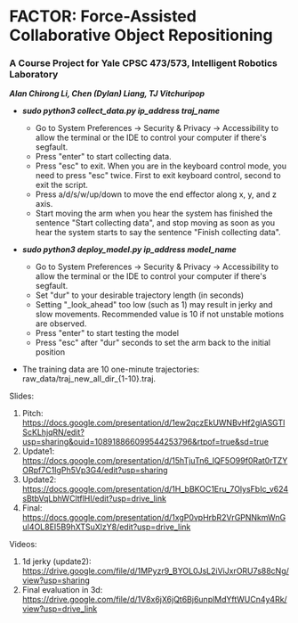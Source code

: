 # FACTOR: Force-Assisted Collaborative Object Repositioning
### A Course Project for Yale CPSC 473/573, Intelligent Robotics Laboratory
***Alan Chirong Li, Chen (Dylan) Liang, TJ Vitchuripop***

- ***sudo python3 collect_data.py ip_address traj_name***
    - Go to System Preferences -> Security & Privacy -> Accessibility to allow the terminal or the IDE to control your computer if there's segfault.
    - Press "enter" to start collecting data.
    - Press "esc" to exit. When you are in the keyboard control mode, you need to press "esc" twice. First to exit keyboard control, second to exit the script.
    - Press a/d/s/w/up/down to move the end effector along x, y, and z axis.
    - Start moving the arm when you hear the system has finished the sentence "Start collecting data", and stop moving as soon as you hear the system starts to say the sentence "Finish collecting data".

- ***sudo python3 deploy_model.py ip_address model_name***
    - Go to System Preferences -> Security & Privacy -> Accessibility to allow the terminal or the IDE to control your computer if there's segfault.
    - Set "dur" to your desirable trajectory length (in seconds)
    - Setting "_look_ahead" too low (such as 1) may result in jerky and slow movements. Recommended value is 10 if not unstable motions are observed.
    - Press "enter" to start testing the model
    - Press "esc" after "dur" seconds to set the arm back to the initial position

- The training data are 10 one-minute trajectories: raw_data/traj_new_all_dir_{1-10}.traj.
 
Slides:
1. Pitch: https://docs.google.com/presentation/d/1ew2qczEkUWNBvHf2gIASGTlScKLhjqRN/edit?usp=sharing&ouid=108918866099544253796&rtpof=true&sd=true
2. Update1: https://docs.google.com/presentation/d/15hTjuTn6_IQF5O99f0Rat0rTZYORpf7C1IgPh5Vp3G4/edit?usp=sharing
3. Update2: https://docs.google.com/presentation/d/1H_bBKOC1Eru_7OlysFbIc_v624sBtbVqLbhWCltflHI/edit?usp=drive_link
4. Final: https://docs.google.com/presentation/d/1xgP0vpHrbR2VrGPNNkmWnGuI4OL8EI5B9hXTSuXlzY8/edit?usp=drive_link

Videos: 
1. 1d jerky (update2): https://drive.google.com/file/d/1MPyzr9_BYOL0JsL2iViJxrORU7s88cNg/view?usp=sharing
2. Final evaluation in 3d: https://drive.google.com/file/d/1V8x6jX6jQt6Bj6unplMdYftWUCn4y4Rk/view?usp=drive_link
